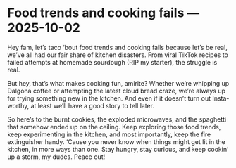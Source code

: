 # Food trends and cooking fails — 2025-10-02

Hey fam, let’s taco ‘bout food trends and cooking fails because let’s be real, we’ve all had our fair share of kitchen disasters. From viral TikTok recipes to failed attempts at homemade sourdough (RIP my starter), the struggle is real. 

But hey, that’s what makes cooking fun, amirite? Whether we’re whipping up Dalgona coffee or attempting the latest cloud bread craze, we’re always up for trying something new in the kitchen. And even if it doesn’t turn out Insta-worthy, at least we’ll have a good story to tell later.

So here’s to the burnt cookies, the exploded microwaves, and the spaghetti that somehow ended up on the ceiling. Keep exploring those food trends, keep experimenting in the kitchen, and most importantly, keep the fire extinguisher handy. ‘Cause you never know when things might get lit in the kitchen, in more ways than one. Stay hungry, stay curious, and keep cookin’ up a storm, my dudes. Peace out!